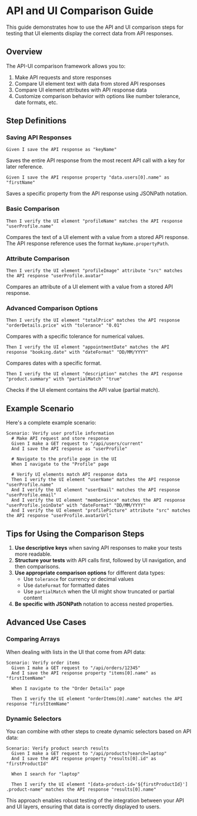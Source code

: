 # API and UI Comparison Guide

This guide demonstrates how to use the API and UI comparison steps for testing that UI elements display the correct data from API responses.

## Overview

The API-UI comparison framework allows you to:

1. Make API requests and store responses
2. Compare UI element text with data from stored API responses
3. Compare UI element attributes with API response data
4. Customize comparison behavior with options like number tolerance, date formats, etc.

## Step Definitions

### Saving API Responses

```gherkin
Given I save the API response as "keyName"
```

Saves the entire API response from the most recent API call with a key for later reference.

```gherkin
Given I save the API response property "data.users[0].name" as "firstName"
```

Saves a specific property from the API response using JSONPath notation.

### Basic Comparison

```gherkin
Then I verify the UI element "profileName" matches the API response "userProfile.name"
```

Compares the text of a UI element with a value from a stored API response. The API response reference uses the format `keyName.propertyPath`.

### Attribute Comparison

```gherkin
Then I verify the UI element "profileImage" attribute "src" matches the API response "userProfile.avatar"
```

Compares an attribute of a UI element with a value from a stored API response.

### Advanced Comparison Options

```gherkin
Then I verify the UI element "totalPrice" matches the API response "orderDetails.price" with "tolerance" "0.01"
```

Compares with a specific tolerance for numerical values.

```gherkin
Then I verify the UI element "appointmentDate" matches the API response "booking.date" with "dateFormat" "DD/MM/YYYY"
```

Compares dates with a specific format.

```gherkin
Then I verify the UI element "description" matches the API response "product.summary" with "partialMatch" "true"
```

Checks if the UI element contains the API value (partial match).

## Example Scenario

Here's a complete example scenario:

```gherkin
Scenario: Verify user profile information
  # Make API request and store response
  Given I make a GET request to "/api/users/current"
  And I save the API response as "userProfile"
  
  # Navigate to the profile page in the UI
  When I navigate to the "Profile" page
  
  # Verify UI elements match API response data
  Then I verify the UI element "userName" matches the API response "userProfile.name"
  And I verify the UI element "userEmail" matches the API response "userProfile.email"
  And I verify the UI element "memberSince" matches the API response "userProfile.joinDate" with "dateFormat" "DD/MM/YYYY"
  And I verify the UI element "profilePicture" attribute "src" matches the API response "userProfile.avatarUrl"
```

## Tips for Using the Comparison Steps

1. **Use descriptive keys** when saving API responses to make your tests more readable.
2. **Structure your tests** with API calls first, followed by UI navigation, and then comparisons.
3. **Use appropriate comparison options** for different data types:
   - Use `tolerance` for currency or decimal values
   - Use `dateFormat` for formatted dates
   - Use `partialMatch` when the UI might show truncated or partial content
4. **Be specific with JSONPath** notation to access nested properties.

## Advanced Use Cases

### Comparing Arrays

When dealing with lists in the UI that come from API data:

```gherkin
Scenario: Verify order items
  Given I make a GET request to "/api/orders/12345"
  And I save the API response property "items[0].name" as "firstItemName"
  
  When I navigate to the "Order Details" page
  
  Then I verify the UI element "orderItems[0].name" matches the API response "firstItemName"
```

### Dynamic Selectors

You can combine with other steps to create dynamic selectors based on API data:

```gherkin
Scenario: Verify product search results
  Given I make a GET request to "/api/products?search=laptop"
  And I save the API response property "results[0].id" as "firstProductId"
  
  When I search for "laptop"
  
  Then I verify the UI element "[data-product-id='${firstProductId}'] .product-name" matches the API response "results[0].name"
```

This approach enables robust testing of the integration between your API and UI layers, ensuring that data is correctly displayed to users.
